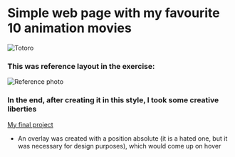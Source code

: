 # Simple web page with my favourite 10 animation movies

![Totoro](https://media.giphy.com/media/rR2AWZ3ip77r2/giphy.gif)

### This was reference layout in the exercise:

![Reference photo](https://raw.githubusercontent.com/becodeorg/BXL-Johnson-7/main/2.The-Hill/Frontend-101/Frontend-JS-101/Projects/1.Collection/collection_desktop.png?token=GHSAT0AAAAAABQHBHLYWBUTSRHOVY5WX55OYQOBM7A)

### In the end, after creating it in this style, I took some creative liberties

[My final project](https://i.postimg.cc/BvNBGDFL/Screenshot-2022-02-10-at-09-43-15.png)

- An overlay was created with a position absolute (it is a hated one, but it was necessary for design purposes), which would come up on hover 

